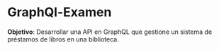 # GraphQl-Examen
**Objetivo**:
Desarrollar una API en GraphQL que gestione un sistema de préstamos de libros en una biblioteca.

